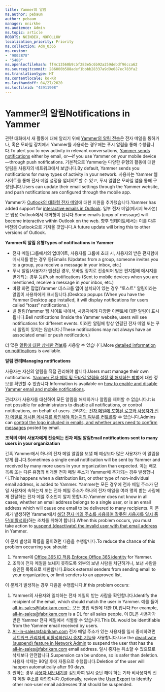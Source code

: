 ```yaml
---
title: Yammer의 알림
ms.author: pebaum
author: pebaum
manager: mnirkhe
ms.audience: Admin
ms.topic: article
ROBOTS: NOINDEX, NOFOLLOW
localization_priority: Priority
ms.collection: Adm_O365
ms.custom:
- "9002878"
- "5480"
ms.openlocfilehash: ff4c13560b9cbf283e5c6b92a259debdf96cca62
ms.sourcegitcommit: 286000b588adef1bbbb28337a9d9e087ec783fa2
ms.translationtype: HT
ms.contentlocale: ko-KR
ms.lasthandoff: 04/27/2020
ms.locfileid: "43911908"
---
```

# <a name="notifications-in-yammer"></a><span data-ttu-id="05503-102">Yammer의 알림</span><span class="sxs-lookup"><span data-stu-id="05503-102">Notifications in Yammer</span></span>

<span data-ttu-id="05503-103">관련 대화에서 새 활동에 대해 알리기 위해 [Yammer의 알림 전송](https://support.microsoft.com/en-gb/office/enable-or-disable-yammer-email-and-phone-notifications-93e530e0-189f-4768-8f28-7683d48cc996)은 전자 메일을 통하거나, 혹은 모바일 장치에서 Yammer를 사용하는 경우에는 푸시 알림을 통해 수행됩니다.</span><span class="sxs-lookup"><span data-stu-id="05503-103">To alert you to new activity in relevant conversations, [Yammer sends notifications](https://support.microsoft.com/en-gb/office/enable-or-disable-yammer-email-and-phone-notifications-93e530e0-189f-4768-8f28-7683d48cc996) either by email, or—if you use Yammer on your mobile device—through push notifications.</span></span> <span data-ttu-id="05503-104">기본적으로 Yammer는 다양한 유형의 활동에 대한 알림을 사용자의 네트워크에서 보냅니다.</span><span class="sxs-lookup"><span data-stu-id="05503-104">By default, Yammer sends you notifications for many types of activity in your network.</span></span> <span data-ttu-id="05503-105">사용자는 Yammer 웹 사이트를 통해 전자 메일 설정을 업데이트할 수 있고, 푸시 알람은 모바일 앱을 통해 구성됩니다.</span><span class="sxs-lookup"><span data-stu-id="05503-105">Users can update their email settings through the Yammer website, and push notifications are configured through the mobile app.</span></span> 

<span data-ttu-id="05503-106">Yammer가 [Outlook의 대화형 전자 메일](https://techcommunity.microsoft.com/t5/outlook-blog/interactive-yammer-emails-in-outlook-on-the-web-are-here/ba-p/1209420)에 대한 지원을 추가했습니다.</span><span class="sxs-lookup"><span data-stu-id="05503-106">Yammer has added support for [interactive emails in Outlook](https://techcommunity.microsoft.com/t5/outlook-blog/interactive-yammer-emails-in-outlook-on-the-web-are-here/ba-p/1209420).</span></span> <span data-ttu-id="05503-107">일부 전자 메일(메시지 복사본)은 웹용 Outlook에서 대화형이 됩니다.</span><span class="sxs-lookup"><span data-stu-id="05503-107">Some emails (copy of message) will become interactive within Outlook on the web.</span></span> <span data-ttu-id="05503-108">향후 업데이트에서는 이를 다른 버전의 Outlook으로 가져올 것입니다.</span><span class="sxs-lookup"><span data-stu-id="05503-108">A future update will bring this to other versions of Outlook.</span></span>

<span data-ttu-id="05503-109">**Yammer의 알림 유형**</span><span class="sxs-lookup"><span data-stu-id="05503-109">**Types of notifications in Yammer**</span></span>

- <span data-ttu-id="05503-110">전자 메일(그룹에서의 업데이트, 사용자를 그룹에 초대 시, 사용자의 받은 편지함에 메시지를 받는 경우 등)</span><span class="sxs-lookup"><span data-stu-id="05503-110">Emails (Updates from a group, someone invites you to a group, you receive a message in your inbox, etc.)</span></span>
- <span data-ttu-id="05503-111">푸시 알림(사용자가 멘션된 경우, 모바일 장치로 전송되어 받은 편지함에 메시지를 받게되는 경우 등)</span><span class="sxs-lookup"><span data-stu-id="05503-111">Push notifications (Sent to mobile devices when you are mentioned, receive a message in your inbox, etc.)</span></span>
- <span data-ttu-id="05503-112">바탕 화면 팝업(Yammer 데스크톱 앱이 설치되어 있는 경우 "토스트" 알림이라는 알림이 사용자에게 표시됩니다.)</span><span class="sxs-lookup"><span data-stu-id="05503-112">Desktop popups (When you have the Yammer Desktop app installed, it will display notifications for users called "toast" notifications.)</span></span>
- <span data-ttu-id="05503-113">벨 알림(Yammer 웹 사이트 내에서, 사용자에게 다양한 이벤트에 대한 알림이 표시됩니다.</span><span class="sxs-lookup"><span data-stu-id="05503-113">Bell notifications (Inside the Yammer website, users will see notifications for different events.</span></span> <span data-ttu-id="05503-114">이러한 알림에 항상 연결된 전자 메일 또는 푸시 알림이 있지는 않습니다.)</span><span class="sxs-lookup"><span data-stu-id="05503-114">These notifications may not always have an associated email or push notification.)</span></span>

<span data-ttu-id="05503-115">더 많은 [알림에 대한 상세한 정보](https://support.microsoft.com/en-gb/office/enable-or-disable-yammer-email-and-phone-notifications-93e530e0-189f-4768-8f28-7683d48cc996)를 사용할 수 있습니다.</span><span class="sxs-lookup"><span data-stu-id="05503-115">More [detailed information on notifications](https://support.microsoft.com/en-gb/office/enable-or-disable-yammer-email-and-phone-notifications-93e530e0-189f-4768-8f28-7683d48cc996) is available.</span></span>

<span data-ttu-id="05503-116">**알림 관리**</span><span class="sxs-lookup"><span data-stu-id="05503-116">**Managing notifications**</span></span>

<span data-ttu-id="05503-117">사용자는 자신의 알림을 직접 관리해야 합니다.</span><span class="sxs-lookup"><span data-stu-id="05503-117">Users must manage their own notifications.</span></span> <span data-ttu-id="05503-118">[Yammer 전자 메일 및 모바일 알림을 설정 및 해제하는 방법](https://support.microsoft.com/en-gb/office/enable-or-disable-yammer-email-and-phone-notifications-93e530e0-189f-4768-8f28-7683d48cc996)에 대한 정보를 확인할 수 있습니다.</span><span class="sxs-lookup"><span data-stu-id="05503-118">Information is available on [how to enable and disable Yammer email and mobile notifications](https://support.microsoft.com/en-gb/office/enable-or-disable-yammer-email-and-phone-notifications-93e530e0-189f-4768-8f28-7683d48cc996).</span></span> 

<span data-ttu-id="05503-119">관리자가 사용자를 대신하여 모든 알림을 해제하거나 알림을 제어할 수 없습니다.</span><span class="sxs-lookup"><span data-stu-id="05503-119">It is not possible for administrators to disable all notifications, or control notifications, on behalf of users.</span></span> <span data-ttu-id="05503-120">관리자는 [전자 메일에 포함된 로고와 사용자가 전자 메일로 게시된 메시지를 확인해야 하는지의 여부를 컨트롤](https://docs.microsoft.com/yammer/configure-your-yammer-network/configure-email-and-yammer)할 수 있습니다.</span><span class="sxs-lookup"><span data-stu-id="05503-120">Admins can [control the logo included in emails, and whether users need to confirm messages](https://docs.microsoft.com/yammer/configure-your-yammer-network/configure-email-and-yammer) posted by email.</span></span>

<span data-ttu-id="05503-121">**조직의 여러 사용자에게 전송되는 전자 메일 알림**</span><span class="sxs-lookup"><span data-stu-id="05503-121">**Email notifications sent to many users in your organization**</span></span>

<span data-ttu-id="05503-122">간혹 Yammer에서 하나의 전자 메일 알림을 보낼 때 예상보다 많은 사용자가 이 알림을 받게 됩니다.</span><span class="sxs-lookup"><span data-stu-id="05503-122">Sometimes a single email notification will be sent by Yammer and received by many more users in your organization than expected.</span></span> <span data-ttu-id="05503-123">이는 배포 목록 또는 다른 유형의 비개별 전자 메일 주소가 Yammer에 추가되는 경우 발생합니다.</span><span class="sxs-lookup"><span data-stu-id="05503-123">This happens when a distribution list, or other type of non-individual email address, is added to Yammer.</span></span> <span data-ttu-id="05503-124">Yammer는 모든 경우에 전자 메일 주소가 단일 사용자에 속하는지 또는 전자 메일 주소가 하나의 전자 메일을 여러 명의 받는 사람에게 전달하는 전자 메일 주소인지 알지 못합니다.</span><span class="sxs-lookup"><span data-stu-id="05503-124">Yammer does not know in all cases, whether an email address belongs to a single user, or is an email address which will cause one email to be delivered to many recipients.</span></span> <span data-ttu-id="05503-125">이 문제가 발생하면 Yammer에서 [해당 전자 메일 주소를 사용하여 잘못된 사용자를 일시 중단(비활성화)](https://docs.microsoft.com/yammer/manage-yammer-users/add-block-or-remove-users#remove-users)하는 조치를 취해야 합니다.</span><span class="sxs-lookup"><span data-stu-id="05503-125">When this problem occurs, you must take action to [suspend (deactivate) the invalid user with that email address](https://docs.microsoft.com/yammer/manage-yammer-users/add-block-or-remove-users#remove-users) in Yammer.</span></span> 

<span data-ttu-id="05503-126">이 문제 발생의 확률을 줄이려면 다음을 수행합니다.</span><span class="sxs-lookup"><span data-stu-id="05503-126">To reduce the chance of this problem occurring you should:</span></span>

1. <span data-ttu-id="05503-127">Yammer에 [Office 365 ID 적용](https://docs.microsoft.com/yammer/configure-your-yammer-network/enforce-office-365-identity).</span><span class="sxs-lookup"><span data-stu-id="05503-127">[Enforce Office 365 identity](https://docs.microsoft.com/yammer/configure-your-yammer-network/enforce-office-365-identity) for Yammer.</span></span>
2. <span data-ttu-id="05503-128">조직에 전자 메일을 보내지 못하도록 외부의 보낸 사람을 차단하거나, 보낸 사람을 승인된 목록으로 제한합니다.</span><span class="sxs-lookup"><span data-stu-id="05503-128">Block external senders from sending email to your organization, or limit senders to an approved list.</span></span>

<span data-ttu-id="05503-129">이 문제가 발생하는 경우 다음을 수행합니다.</span><span class="sxs-lookup"><span data-stu-id="05503-129">If this problem occurs:</span></span>

1. <span data-ttu-id="05503-130">Yammer의 사용자와 일치하는 전자 메일의 받는 사람을 확인합니다.</span><span class="sxs-lookup"><span data-stu-id="05503-130">Identify the recipient of the email, which should match the user in Yammer.</span></span> <span data-ttu-id="05503-131">예를 들어 all-in-sales@fabrikam.com는 모든 영업 직원에 대한 DL입니다.</span><span class="sxs-lookup"><span data-stu-id="05503-131">For example, all-in-sales@fabrikam.com is a DL for all sales people.</span></span> <span data-ttu-id="05503-132">이 DL은 사용자가 받은 Yammer 전자 메일에서 식별할 수 있습니다.</span><span class="sxs-lookup"><span data-stu-id="05503-132">This DL would be identifiable from the Yammer email received by users.</span></span>
2. <span data-ttu-id="05503-133">All-in-sales@fabrikam.com 전자 메일 주소가 있는 사용자를 일시 중지하려면 [네트워크 관리자의 비활성화(일시 중지) 기능](https://docs.microsoft.com/yammer/manage-yammer-users/add-block-or-remove-users#remove-users)을 사용합니다.</span><span class="sxs-lookup"><span data-stu-id="05503-133">Use the [deactivate (suspend) feature in Network Admin](https://docs.microsoft.com/yammer/manage-yammer-users/add-block-or-remove-users#remove-users) to suspend the user that has the all-in-sales@fabrikam.com email address.</span></span> <span data-ttu-id="05503-134">일시 중지는 취소할 수 있으므로 삭제보다 안전합니다.</span><span class="sxs-lookup"><span data-stu-id="05503-134">Suspension can be undone, so is safer than deletion.</span></span> <span data-ttu-id="05503-135">사용자 삭제는 90일 후에 자동으로 수행됩니다.</span><span class="sxs-lookup"><span data-stu-id="05503-135">Deletion of the user will happen automatically after 90 days.</span></span>
3. <span data-ttu-id="05503-136">원하는 경우 [사용자 내보내기](https://docs.microsoft.com/yammer/manage-security-and-compliance/export-yammer-enterprise-data#ExportUsers)를 검토하여 일시 중단 해야 하는 기타 비사용자의 전자 메일 주소를 확인합니다.</span><span class="sxs-lookup"><span data-stu-id="05503-136">Optionally, review the [User Export](https://docs.microsoft.com/yammer/manage-security-and-compliance/export-yammer-enterprise-data#ExportUsers) to identify other non-user email addresses that should be suspended.</span></span>
